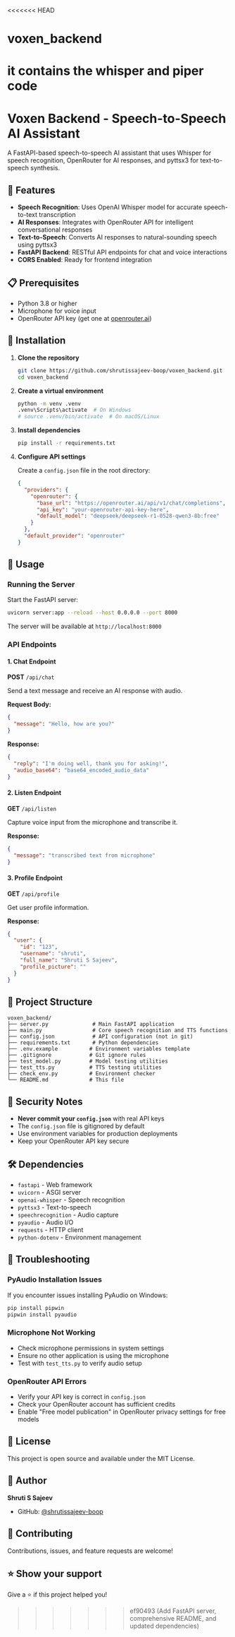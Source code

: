 <<<<<<< HEAD
# voxen_backend
it contains the whisper and piper code
=======
# Voxen Backend - Speech-to-Speech AI Assistant

A FastAPI-based speech-to-speech AI assistant that uses Whisper for speech recognition, OpenRouter for AI responses, and pyttsx3 for text-to-speech synthesis.

## 🚀 Features

- **Speech Recognition**: Uses OpenAI Whisper model for accurate speech-to-text transcription
- **AI Responses**: Integrates with OpenRouter API for intelligent conversational responses
- **Text-to-Speech**: Converts AI responses to natural-sounding speech using pyttsx3
- **FastAPI Backend**: RESTful API endpoints for chat and voice interactions
- **CORS Enabled**: Ready for frontend integration

## 📋 Prerequisites

- Python 3.8 or higher
- Microphone for voice input
- OpenRouter API key (get one at [openrouter.ai](https://openrouter.ai))

## 🔧 Installation

1. **Clone the repository**
   ```bash
   git clone https://github.com/shrutissajeev-boop/voxen_backend.git
   cd voxen_backend
   ```

2. **Create a virtual environment**
   ```bash
   python -m venv .venv
   .venv\Scripts\activate  # On Windows
   # source .venv/bin/activate  # On macOS/Linux
   ```

3. **Install dependencies**
   ```bash
   pip install -r requirements.txt
   ```

4. **Configure API settings**
   
   Create a `config.json` file in the root directory:
   ```json
   {
     "providers": {
       "openrouter": {
         "base_url": "https://openrouter.ai/api/v1/chat/completions",
         "api_key": "your-openrouter-api-key-here",
         "default_model": "deepseek/deepseek-r1-0528-qwen3-8b:free"
       }
     },
     "default_provider": "openrouter"
   }
   ```

## 🎯 Usage

### Running the Server

Start the FastAPI server:
```bash
uvicorn server:app --reload --host 0.0.0.0 --port 8000
```

The server will be available at `http://localhost:8000`

### API Endpoints

#### 1. Chat Endpoint
**POST** `/api/chat`

Send a text message and receive an AI response with audio.

**Request Body:**
```json
{
  "message": "Hello, how are you?"
}
```

**Response:**
```json
{
  "reply": "I'm doing well, thank you for asking!",
  "audio_base64": "base64_encoded_audio_data"
}
```

#### 2. Listen Endpoint
**GET** `/api/listen`

Capture voice input from the microphone and transcribe it.

**Response:**
```json
{
  "message": "transcribed text from microphone"
}
```

#### 3. Profile Endpoint
**GET** `/api/profile`

Get user profile information.

**Response:**
```json
{
  "user": {
    "id": "123",
    "username": "shruti",
    "full_name": "Shruti S Sajeev",
    "profile_picture": ""
  }
}
```

## 📁 Project Structure

```
voxen_backend/
├── server.py              # Main FastAPI application
├── main.py                # Core speech recognition and TTS functions
├── config.json            # API configuration (not in git)
├── requirements.txt       # Python dependencies
├── .env.example          # Environment variables template
├── .gitignore            # Git ignore rules
├── test_model.py         # Model testing utilities
├── test_tts.py           # TTS testing utilities
├── check_env.py          # Environment checker
└── README.md             # This file
```

## 🔐 Security Notes

- **Never commit your `config.json`** with real API keys
- The `config.json` file is gitignored by default
- Use environment variables for production deployments
- Keep your OpenRouter API key secure

## 🛠️ Dependencies

- `fastapi` - Web framework
- `uvicorn` - ASGI server
- `openai-whisper` - Speech recognition
- `pyttsx3` - Text-to-speech
- `speechrecognition` - Audio capture
- `pyaudio` - Audio I/O
- `requests` - HTTP client
- `python-dotenv` - Environment management

## 🐛 Troubleshooting

### PyAudio Installation Issues
If you encounter issues installing PyAudio on Windows:
```bash
pip install pipwin
pipwin install pyaudio
```

### Microphone Not Working
- Check microphone permissions in system settings
- Ensure no other application is using the microphone
- Test with `test_tts.py` to verify audio setup

### OpenRouter API Errors
- Verify your API key is correct in `config.json`
- Check your OpenRouter account has sufficient credits
- Enable "Free model publication" in OpenRouter privacy settings for free models

## 📝 License

This project is open source and available under the MIT License.

## 👤 Author

**Shruti S Sajeev**
- GitHub: [@shrutissajeev-boop](https://github.com/shrutissajeev-boop)

## 🤝 Contributing

Contributions, issues, and feature requests are welcome!

## ⭐ Show your support

Give a ⭐️ if this project helped you!
>>>>>>> ef90493 (Add FastAPI server, comprehensive README, and updated dependencies)
